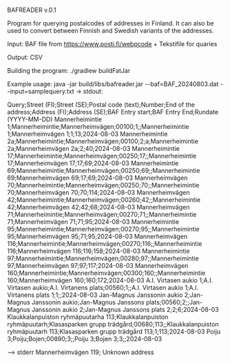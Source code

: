 BAFREADER v.0.1

Program for querying postalcodes of addresses in Finland. 
It can also be used to convert between Finnish and Swedish variants of the addresses.

Input: BAF file from https://www.posti.fi/webpcode
     + Tekstifile for quaries

Output: CSV

Building the program: 
./gradlew buildFatJar

Example usage: 
java -jar build/libs/bafreader.jar --baf=BAF_20240803.dat --input=samplequery.txt 
-> stdout:

Query;Street (FI);Street (SE);Postal code (text);Number;End of the address;Address (FI);Address (SE);BAF Entry start;BAF Entry End;Rundate (YYYY-MM-DD)
Mannerheimintie 1;Mannerheimintie;Mannerheimvägen;00100;1;;Mannerheimintie 1;Mannerheimvägen 1;1;13;2024-08-03
Mannerheimintie 2a;Mannerheimintie;Mannerheimvägen;00100;2;a;Mannerheimintie 2a;Mannerheimvägen 2a;2;40;2024-08-03
Mannerheimintie 17;Mannerheimintie;Mannerheimvägen;00250;17;;Mannerheimintie 17;Mannerheimvägen 17;17;69;2024-08-03
Mannerheimintie 69;Mannerheimintie;Mannerheimvägen;00250;69;;Mannerheimintie 69;Mannerheimvägen 69;17;69;2024-08-03
Mannerheimvägen 70;Mannerheimintie;Mannerheimvägen;00250;70;;Mannerheimintie 70;Mannerheimvägen 70;70;114;2024-08-03
Mannerheimvägen 42;Mannerheimintie;Mannerheimvägen;00260;42;;Mannerheimintie 42;Mannerheimvägen 42;42;68;2024-08-03
Mannerheimvägen 71;Mannerheimintie;Mannerheimvägen;00270;71;;Mannerheimintie 71;Mannerheimvägen 71;71;95;2024-08-03
Mannerheimintie 95;Mannerheimintie;Mannerheimvägen;00270;95;;Mannerheimintie 95;Mannerheimvägen 95;71;95;2024-08-03
Mannerheimvägen 116;Mannerheimintie;Mannerheimvägen;00270;116;;Mannerheimintie 116;Mannerheimvägen 116;116;158;2024-08-03
Mannerheimintie 97;Mannerheimintie;Mannerheimvägen;00280;97;;Mannerheimintie 97;Mannerheimvägen 97;97;117;2024-08-03
Mannerheimvägen 160;Mannerheimintie;Mannerheimvägen;00300;160;;Mannerheimintie 160;Mannerheimvägen 160;160;172;2024-08-03
A.I. Virtasen aukio 1;A.I. Virtasen aukio;A.I. Virtanens plats;00560;1;;A.I. Virtasen aukio 1;A.I. Virtanens plats 1;1;;2024-08-03
Jan-Magnus Janssonin aukio 2;Jan-Magnus Janssonin aukio;Jan-Magnus Janssons plats;00560;2;;Jan-Magnus Janssonin aukio 2;Jan-Magnus Janssons plats 2;2;6;2024-08-03
Klaukkalanpuiston ryhmäpuutarha     113;Klaukkalanpuiston ryhmäpuutarh;Klasasparken grupp trädgård;00680;113;;Klaukkalanpuiston ryhmäpuutarh 113;Klasasparken grupp trädgård 113;1;113;2024-08-03
Poiju 3;Poiju;Bojen;00890;3;;Poiju 3;Bojen 3;3;;2024-08-03

--> stderr
Mannerheimvägen 119;  Unknown address